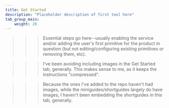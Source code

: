 ```yaml
---
title: Get Started
description: "Placeholder description of first tool here"
tab_group_main:
    weight: 20
---
```


>>> Essential steps go here--usually enabling the service and/or adding the user's first primitive for the product in question (but not editing/configuring existing primitives or removing them, etc).

>>> I've been avoiding including images in the Get Started tab, generally. This makes sense to me, as it keeps the instructions "compressed".

>>> Because the ones I've added to the repo haven't had images, while the miniguides/shortguides largely do have images, I haven't been embedding the shortguides in this tab, generally.
